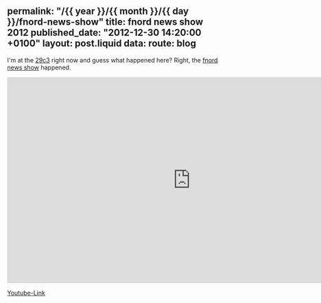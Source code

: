 permalink: "/{{ year }}/{{ month }}/{{ day }}/fnord-news-show"
title: fnord news show 2012
published_date: "2012-12-30 14:20:00 +0100"
layout: post.liquid
data:
  route: blog
---
I'm at the [29c3][] right now and guess what happened here? Right, the [fnord news show][] happened.

<iframe width="853" height="480" src="https://www.youtube.com/embed/X9PlIg5ZWZE" frameborder="0" allowfullscreen></iframe>

[Youtube-Link][]

[29c3]: https://events.ccc.de/congress/2012/wiki/Main_Page
[fnord news show]: http://events.ccc.de/congress/2012/Fahrplan/events/5198.en.html
[youtube-link]: http://www.youtube.com/watch?v=X9PlIg5ZWZE
